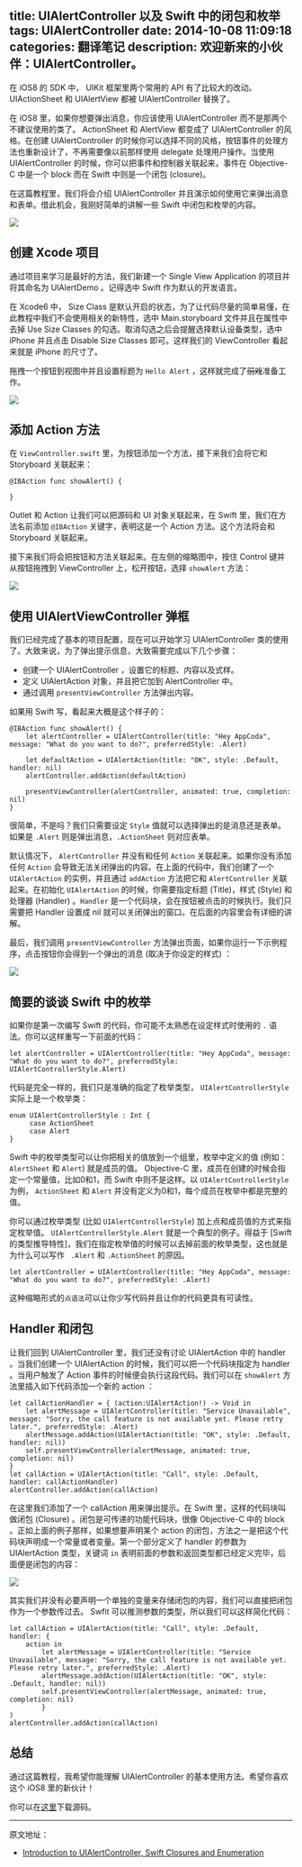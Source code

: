 title: UIAlertController 以及 Swift 中的闭包和枚举
tags: UIAlertController
date: 2014-10-08 11:09:18
categories: 翻译笔记
description: 欢迎新来的小伙伴：UIAlertController。
---

在 iOS8 的 SDK 中， UIKit 框架里两个常用的 API 有了比较大的改动。UIActionSheet 和 UIAlertView 都被 UIAlertController 替换了。

在 iOS8 里，如果你想要弹出消息，你应该使用 UIAlertController 而不是那两个不建议使用的类了。 ActionSheet 和 AlertView 都变成了 UIAlertController 的风格。在创建 UIAlertController 的时候你可以选择不同的风格，按钮事件的处理方法也重新设计了，不再需要像以前那样使用 delegate 处理用户操作。当使用 UIAlertController 的时候，你可以把事件和控制器关联起来，事件在 Objective-C 中是一个 block 而在 Swift 中则是一个闭包 (closure)。

在这篇教程里，我们将会介绍 UIAlertController 并且演示如何使用它来弹出消息和表单。借此机会，我刚好简单的讲解一些 Swift 中闭包和枚举的内容。

![](http://www.appcoda.com/wp-content/uploads/2014/08/uialertcontroller-featured.png)


## 创建 Xcode 项目

通过项目来学习是最好的方法，我们新建一个 Single View Application 的项目并将其命名为 UIAlertDemo 。记得选中 Swift 作为默认的开发语言。

在 Xcode6 中， Size Class 是默认开启的状态，为了让代码尽量的简单易懂，在此教程中我们不会使用相关的新特性，选中 Main.storyboard 文件并且在属性中去掉 Use Size Classes 的勾选。取消勾选之后会提醒选择默认设备类型，选中 iPhone 并且点击 Disable Size Classes 即可。这样我们的 ViewController 看起来就是 iPhone 的尺寸了。

拖拽一个按钮到视图中并且设置标题为 `Hello Alert` ，这样就完成了~~前戏~~准备工作。

![](http://www.appcoda.com/wp-content/uploads/2014/08/uialertcontroller-demo-storyboard.png)


## 添加 Action 方法

在 `ViewController.swift` 里，为按钮添加一个方法，接下来我们会将它和 Storyboard 关联起来：

    @IBAction func showAlert() {
        
    }


Outlet 和 Action 让我们可以把源码和 UI 对象关联起来，在 Swift 里，我们在方法名前添加 `@IBAction` 关键字，表明这是一个 Action 方法。这个方法将会和 Storyboard 关联起来。

接下来我们将会把按钮和方法关联起来。在左侧的缩略图中，按住 Control 键并从按钮拖拽到 ViewController 上，松开按钮，选择 `showAlert` 方法：

![](http://www.appcoda.com/wp-content/uploads/2014/08/uialertcontroller-connect-actions.png)


## 使用 UIAlertViewController 弹框

我们已经完成了基本的项目配置，现在可以开始学习 UIAlertController 类的使用了。大致来说，为了弹出提示信息，大致需要完成以下几个步骤：

- 创建一个 UIAlertController ，设置它的标题、内容以及式样。
- 定义 UIAlertAction 对象，并且把它加到 AlertController 中。
- 通过调用 `presentViewController` 方法弹出内容。

如果用 Swift 写，看起来大概是这个样子的：

    @IBAction func showAlert() {
        let alertController = UIAlertController(title: "Hey AppCoda", message: "What do you want to do?", preferredStyle: .Alert)
        
        let defaultAction = UIAlertAction(title: "OK", style: .Default, handler: nil)
        alertController.addAction(defaultAction)
        
        presentViewController(alertController, animated: true, completion: nil)
    }

很简单，不是吗？我们只需要设定 `Style` 值就可以选择弹出的是消息还是表单。如果是 `.Alert` 则是弹出消息，`.ActionSheet` 则对应表单。

默认情况下， `AlertController` 并没有和任何 `Action` 关联起来。如果你没有添加任何 `Action` 会导致无法关闭弹出的内容。在上面的代码中，我们创建了一个 `UIAlertAction` 的实例，并且通过 `addAction` 方法把它和 `AlertController` 关联起来。在初始化 `UIAlertAction` 的时候，你需要指定标题 (Title)，样式 (Style) 和处理器 (Handler) 。`Handler` 是一个代码块，会在按钮被点击的时候执行。我们只需要把 Handler 设置成 nil 就可以关闭弹出的窗口。在后面的内容里会有详细的讲解。


最后，我们调用 `presentViewController` 方法弹出页面，如果你运行一下示例程序，点击按钮你会得到一个弹出的消息 (取决于你设定的样式) ：

![](http://www.appcoda.com/wp-content/uploads/2014/08/uialertcontroller-style.png)

## 简要的谈谈 Swift 中的枚举

如果你是第一次编写 Swift 的代码，你可能不太熟悉在设定样式时使用的 `.` 语法。你可以这样重写一下前面的代码：

    let alertController = UIAlertController(title: "Hey AppCoda", message: "What do you want to do?", preferredStyle: UIAlertControllerStyle.Alert)

代码是完全一样的，我们只是准确的指定了枚举类型， `UIAlertControllerStyle` 实际上是一个枚举类：

    enum UIAlertControllerStyle : Int { 
         case ActionSheet 
         case Alert 
    }

Swift 中的枚举类型可以让你把相关的值放到一个组里，枚举中定义的值 (例如： `AlertSheet` 和 `Alert`) 就是成员的值。 Objective-C 里，成员在创建的时候会指定一个常量值，比如0和1，而 Swift 中则不是这样。以 `UIAlertControllerStyle` 为例， `ActionSheet` 和 `Alert` 并没有定义为0和1，每个成员在枚举中都是完整的值。

你可以通过枚举类型 (比如 `UIAlertControllerStyle`) 加上点和成员值的方式来指定枚举值。 `UIAlertControllerStyle.Alert` 就是一个典型的例子。得益于 [Swift 的类型推导特性]，我们在指定枚举值的时候可以去掉前面的枚举类型，这也就是为什么可以写作 ` .Alert` 和 `.ActionSheet` 的原因。

    let alertController = UIAlertController(title: "Hey AppCoda", message: "What do you want to do?", preferredStyle: .Alert)


这种缩略形式的`点语法`可以让你少写代码并且让你的代码更具有可读性。


## Handler 和闭包

让我们回到 UIAlertController 里，我们还没有讨论 UIAlertAction 中的 handler 。当我们创建一个 UIAlertAction 的时候，我们可以把一个代码块指定为 handler 。当用户触发了 Action 事件的时候便会执行这段代码。我们可以在 `showAlert` 方法里插入如下代码添加一个新的 action ：

    let callActionHandler = { (action:UIAlertAction!) -> Void in
        let alertMessage = UIAlertController(title: "Service Unavailable", message: "Sorry, the call feature is not available yet. Please retry later.", preferredStyle: .Alert)
        alertMessage.addAction(UIAlertAction(title: "OK", style: .Default, handler: nil))
        self.presentViewController(alertMessage, animated: true, completion: nil)
    }
    let callAction = UIAlertAction(title: "Call", style: .Default, handler: callActionHandler)
    alertController.addAction(callAction)


在这里我们添加了一个 callAction 用来弹出提示。在 Swift 里，这样的代码块叫做闭包 (Closure) 。闭包是可传递的功能代码块，很像 Objective-C 中的 block 。正如上面的例子那样，如果想要声明某个 action 的闭包，方法之一是把这个代码块声明成一个常量或者变量。第一个部分定义了 handler 的参数为 UIAlertAction 类型，关键词 `in` 表明前面的参数和返回类型都已经定义完毕，后面便是闭包的内容：

![](http://www.appcoda.com/wp-content/uploads/2014/08/closure-in-swift.png)

其实我们并没有必要声明一个单独的变量来存储闭包的内容，我们可以直接把闭包作为一个参数传过去。 Swfit 可以推测参数的类型，所以我们可以这样简化代码：

    let callAction = UIAlertAction(title: "Call", style: .Default, handler: {
        action in
            let alertMessage = UIAlertController(title: "Service Unavailable", message: "Sorry, the call feature is not available yet. Please retry later.", preferredStyle: .Alert)
            alertMessage.addAction(UIAlertAction(title: "OK", style: .Default, handler: nil))
            self.presentViewController(alertMessage, animated: true, completion: nil)
            }
    )
    alertController.addAction(callAction)


## 总结

通过这篇教程，我希望你能理解 UIAlertController 的基本使用方法。希望你喜欢这个 iOS8 里的新伙计！

你可以在[这里](https://www.dropbox.com/s/x9nhs1ps899qkn3/UIAlertDemo.zip)下载源码。


***

原文地址：

- [Introduction to UIAlertController, Swift Closures and Enumeration](http://www.appcoda.com/uialertcontroller-swift-closures-enum/)
